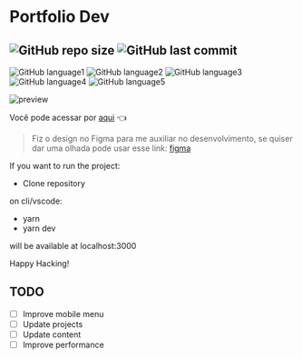 # Portfolio Dev

![GitHub repo size](https://img.shields.io/github/repo-size/brinobruno/PortfolioDev?style=for-the-badge)
![GitHub last commit](https://img.shields.io/github/last-commit/brinobruno/PortfolioDev/main?style=for-the-badge)
---
![GitHub language1](https://img.shields.io/badge/react-%2320232a.svg?style=for-the-badge&logo=react&logoColor=%2361DAFB)
![GitHub language2](https://img.shields.io/badge/styled--components-DB7093?style=for-the-badge&logo=styled-components&logoColor=white)
![GitHub language3](https://img.shields.io/badge/vercel-%23000000.svg?style=for-the-badge&logo=vercel&logoColor=white)
![GitHub language4](https://img.shields.io/badge/ESLint-4B3263?style=for-the-badge&logo=eslint&logoColor=white)
![GitHub language5](https://img.shields.io/badge/Babel-F9DC3e?style=for-the-badge&logo=babel&logoColor=black)

![preview](https://user-images.githubusercontent.com/81701584/148596980-2188001f-e65a-499b-86c8-5ac411af1b16.png)

Você pode acessar por [aqui] 👈 

> Fiz o design no Figma para me auxiliar no desenvolvimento, se quiser dar uma olhada pode usar esse link: [figma]

[aqui]: https://brunocorrea.vercel.app
[figma]: https://www.figma.com/file/dQw0X1ntskAc5nVTt3I6aw/Portfolio-V2-ReactJS-NextJS?node-id=0%3A1

If you want to run the project:

- Clone repository

on cli/vscode:
- yarn
- yarn dev

will be available at localhost:3000

Happy Hacking!

## TODO

- [ ] Improve mobile menu
- [ ] Update projects
- [ ] Update content
- [ ] Improve performance
